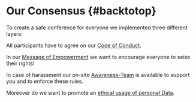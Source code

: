 # Our Consensus {#backtotop}

To create a safe conference for everyone we implemented three different layers:

All participants have to agree on our [Code of Conduct](#coc).

In our [Message of Empowerment](#empowerment) we want to encourage everyone to
seize their rights!

In case of harassment our on-site [Awareness-Team](#awareness) is available to
support you and to enforce these rules.

Moreover do we want to promote an [ethical usage of personal Data](#privacy).
